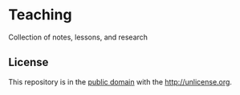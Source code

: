 # Teaching

Collection of notes, lessons, and research

## License

This repository is in the [public domain](UNLICENSE.txt) with the <http://unlicense.org>.